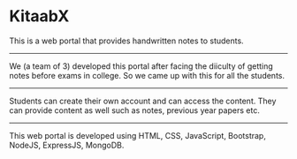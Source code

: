 # KitaabX
This is a web portal that provides handwritten notes to students.
***
We (a team of 3) developed this portal after facing the diiculty of getting notes before exams in college. So we came up with this for all the students.
***
Students can create their own account and can access the content. They can provide content as well such as notes, previous year papers etc.
***
This web portal is developed using HTML, CSS, JavaScript, Bootstrap, NodeJS, ExpressJS, MongoDB.
